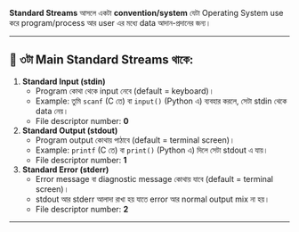**Standard Streams** আসলে একটা **convention/system** যেটা Operating System  use করে program/process আর user এর মধ্যে data আদান-প্রদানের জন্য।

---

## 🔹 ৩টা Main Standard Streams থাকে:

1. **Standard Input (stdin)**
    - Program কোথা থেকে input নেবে (default = keyboard)।
    - Example: তুমি `scanf` (C তে) বা `input()` (Python এ) ব্যবহার করলে, সেটা stdin থেকে data নেয়।
    - File descriptor number: **0**
2. **Standard Output (stdout)**
    - Program output কোথায় পাঠাবে (default = terminal screen)।
    - Example: `printf` (C তে) বা `print()` (Python এ) দিলে সেটা stdout এ যায়।
    - File descriptor number: **1**
3. **Standard Error (stderr)**
    - Error message বা diagnostic message কোথায় যাবে (default = terminal screen)।
    - stdout আর stderr আলাদা রাখা হয় যাতে error আর normal output mix না হয়।
    - File descriptor number: **2**

---